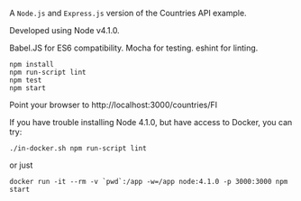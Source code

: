 A `Node.js` and `Express.js` version of the Countries API example.

Developed using Node v4.1.0.

Babel.JS for ES6 compatibility. Mocha for testing. eshint for linting.

    npm install
    npm run-script lint
    npm test
    npm start

Point your browser to http://localhost:3000/countries/FI

If you have trouble installing Node 4.1.0, but have access to Docker, you can try:

    ./in-docker.sh npm run-script lint

or just

    docker run -it --rm -v `pwd`:/app -w=/app node:4.1.0 -p 3000:3000 npm start

